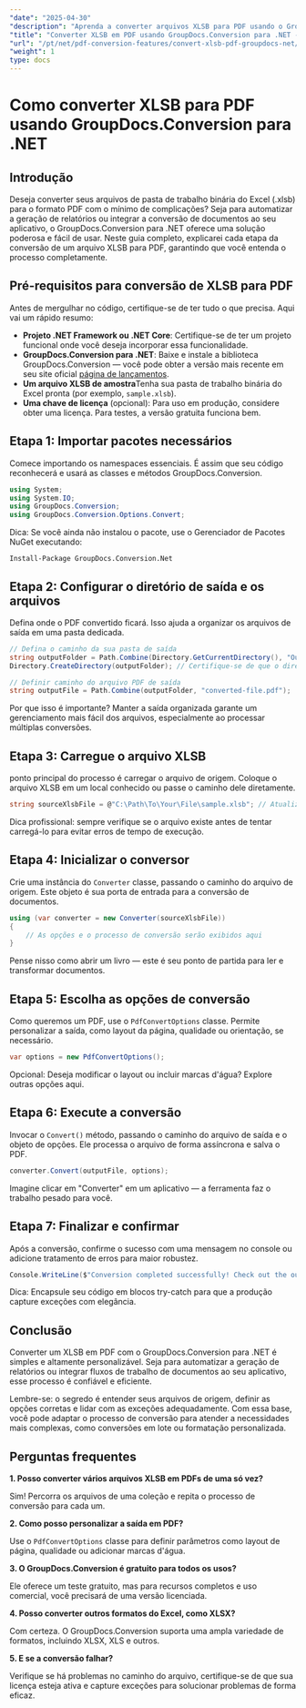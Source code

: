 ```yaml
---
"date": "2025-04-30"
"description": "Aprenda a converter arquivos XLSB para PDF usando o GroupDocs.Conversion para .NET com este guia passo a passo. Ideal para profissionais que precisam de conversão de arquivos simplificada."
"title": "Converter XLSB em PDF usando GroupDocs.Conversion para .NET - Um guia completo"
"url": "/pt/net/pdf-conversion-features/convert-xlsb-pdf-groupdocs-net/"
"weight": 1
type: docs
---
```

# Como converter XLSB para PDF usando GroupDocs.Conversion para .NET

## Introdução

Deseja converter seus arquivos de pasta de trabalho binária do Excel (.xlsb) para o formato PDF com o mínimo de complicações? Seja para automatizar a geração de relatórios ou integrar a conversão de documentos ao seu aplicativo, o GroupDocs.Conversion para .NET oferece uma solução poderosa e fácil de usar. Neste guia completo, explicarei cada etapa da conversão de um arquivo XLSB para PDF, garantindo que você entenda o processo completamente.

## Pré-requisitos para conversão de XLSB para PDF

Antes de mergulhar no código, certifique-se de ter tudo o que precisa. Aqui vai um rápido resumo:

- **Projeto .NET Framework ou .NET Core**: Certifique-se de ter um projeto funcional onde você deseja incorporar essa funcionalidade.
- **GroupDocs.Conversion para .NET**: Baixe e instale a biblioteca GroupDocs.Conversion — você pode obter a versão mais recente em seu site oficial [página de lançamentos](https://releases.groupdocs.com/conversion/net/).
- **Um arquivo XLSB de amostra**Tenha sua pasta de trabalho binária do Excel pronta (por exemplo, `sample.xlsb`).
- **Uma chave de licença** (opcional): Para uso em produção, considere obter uma licença. Para testes, a versão gratuita funciona bem.

## Etapa 1: Importar pacotes necessários

Comece importando os namespaces essenciais. É assim que seu código reconhecerá e usará as classes e métodos GroupDocs.Conversion.

```csharp
using System;
using System.IO;
using GroupDocs.Conversion;
using GroupDocs.Conversion.Options.Convert;
```

Dica: Se você ainda não instalou o pacote, use o Gerenciador de Pacotes NuGet executando:

```
Install-Package GroupDocs.Conversion.Net
```

## Etapa 2: Configurar o diretório de saída e os arquivos

Defina onde o PDF convertido ficará. Isso ajuda a organizar os arquivos de saída em uma pasta dedicada.

```csharp
// Defina o caminho da sua pasta de saída
string outputFolder = Path.Combine(Directory.GetCurrentDirectory(), "Output");
Directory.CreateDirectory(outputFolder); // Certifique-se de que o diretório existe

// Definir caminho do arquivo PDF de saída
string outputFile = Path.Combine(outputFolder, "converted-file.pdf");
```

Por que isso é importante? Manter a saída organizada garante um gerenciamento mais fácil dos arquivos, especialmente ao processar múltiplas conversões.

## Etapa 3: Carregue o arquivo XLSB

ponto principal do processo é carregar o arquivo de origem. Coloque o arquivo XLSB em um local conhecido ou passe o caminho dele diretamente.

```csharp
string sourceXlsbFile = @"C:\Path\To\Your\File\sample.xlsb"; // Atualize com o caminho do seu arquivo
```

Dica profissional: sempre verifique se o arquivo existe antes de tentar carregá-lo para evitar erros de tempo de execução.

## Etapa 4: Inicializar o conversor

Crie uma instância do `Converter` classe, passando o caminho do arquivo de origem. Este objeto é sua porta de entrada para a conversão de documentos.

```csharp
using (var converter = new Converter(sourceXlsbFile))
{
    // As opções e o processo de conversão serão exibidos aqui
}
```

Pense nisso como abrir um livro — este é seu ponto de partida para ler e transformar documentos.

## Etapa 5: Escolha as opções de conversão

Como queremos um PDF, use o `PdfConvertOptions` classe. Permite personalizar a saída, como layout da página, qualidade ou orientação, se necessário.

```csharp
var options = new PdfConvertOptions();
```

Opcional: Deseja modificar o layout ou incluir marcas d'água? Explore outras opções aqui.

## Etapa 6: Execute a conversão

Invocar o `Convert()` método, passando o caminho do arquivo de saída e o objeto de opções. Ele processa o arquivo de forma assíncrona e salva o PDF.

```csharp
converter.Convert(outputFile, options);
```

Imagine clicar em "Converter" em um aplicativo — a ferramenta faz o trabalho pesado para você.

## Etapa 7: Finalizar e confirmar

Após a conversão, confirme o sucesso com uma mensagem no console ou adicione tratamento de erros para maior robustez.

```csharp
Console.WriteLine($"Conversion completed successfully! Check out the output at: {outputFolder}");
```

Dica: Encapsule seu código em blocos try-catch para que a produção capture exceções com elegância.

## Conclusão

Converter um XLSB em PDF com o GroupDocs.Conversion para .NET é simples e altamente personalizável. Seja para automatizar a geração de relatórios ou integrar fluxos de trabalho de documentos ao seu aplicativo, esse processo é confiável e eficiente.

Lembre-se: o segredo é entender seus arquivos de origem, definir as opções corretas e lidar com as exceções adequadamente. Com essa base, você pode adaptar o processo de conversão para atender a necessidades mais complexas, como conversões em lote ou formatação personalizada.

## Perguntas frequentes

**1. Posso converter vários arquivos XLSB em PDFs de uma só vez?**  

Sim! Percorra os arquivos de uma coleção e repita o processo de conversão para cada um.

**2. Como posso personalizar a saída em PDF?**  

Use o `PdfConvertOptions` classe para definir parâmetros como layout de página, qualidade ou adicionar marcas d'água.

**3. O GroupDocs.Conversion é gratuito para todos os usos?**  

Ele oferece um teste gratuito, mas para recursos completos e uso comercial, você precisará de uma versão licenciada.

**4. Posso converter outros formatos do Excel, como XLSX?**  

Com certeza. O GroupDocs.Conversion suporta uma ampla variedade de formatos, incluindo XLSX, XLS e outros.

**5. E se a conversão falhar?**  

Verifique se há problemas no caminho do arquivo, certifique-se de que sua licença esteja ativa e capture exceções para solucionar problemas de forma eficaz.